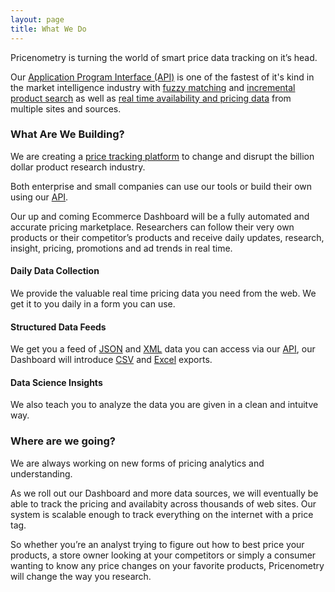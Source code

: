```yaml
---
layout: page
title: What We Do
---
```


Pricenometry is turning the world of smart price data tracking on it’s head.

Our <a href="http://developers.pricenometry.com" target="_blank">Application Program Interface (API)</a> is one of the fastest of it's kind in the market intelligence industry with <a href="http://en.wikipedia.org/wiki/Fuzzy_matching_%28computer-assisted_translation%29" target="_blank">fuzzy matching</a> and <a href="http://en.wikipedia.org/wiki/Incremental_search" target="_blank">incremental product search</a> as well as <a href="http://en.wikipedia.org/wiki/Real-time_data" target="_blank">real time availability and pricing data</a> from multiple sites and sources.

### What Are We Building?
We are creating a <a href="http://en.wikipedia.org/wiki/Platform_as_a_service" target="_blank">price tracking platform</a> to change and disrupt the billion dollar product research industry.

Both enterprise and small companies can use our tools or build their own using our <a href="http://developers.pricenometry.com" target="_blank">API</a>.

<p class="message">
Our up and coming Ecommerce Dashboard will be a fully automated and accurate pricing marketplace. Researchers can follow their very own products or their competitor’s products and receive daily updates, research, insight, pricing, promotions and ad trends in real time.
</p>

#### Daily Data Collection
We provide the valuable real time pricing data you need from the web. We get it to you daily in a form you can use.

#### Structured Data Feeds
We get you a feed of <a href="http://en.wikipedia.org/wiki/JSON" target="_blank">JSON</a> and <a href="http://en.wikipedia.org/wiki/XML" target="_blank">XML</a> data you can access via our <a href="http://developers.pricenometry.com" target="_blank">API</a>, our Dashboard will introduce <a href="http://en.wikipedia.org/wiki/Comma-separated_values" target="_blank">CSV</a> and <a href="http://en.wikipedia.org/wiki/Microsoft_Excel" target="_blank">Excel</a> exports.

#### Data Science Insights
We also teach you to analyze the data you are given in a clean and intuitve way.

### Where are we going?
We are always working on new forms of pricing analytics and understanding.

As we roll out our Dashboard and more data sources, we will eventually be able to track the pricing and availabity across thousands of web sites. Our system is scalable enough to track everything on the internet with a price tag.

So whether you’re an analyst trying to figure out how to best price your products, a store owner looking at your competitors or simply a consumer wanting to know any price changes on your favorite products, Pricenometry will change the way you research.
